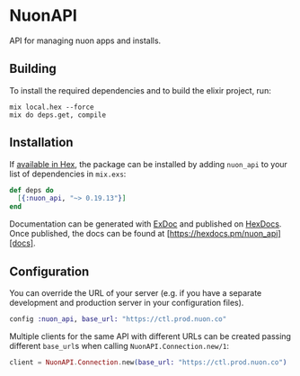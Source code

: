 # NuonAPI

API for managing nuon apps and installs.

## Building

To install the required dependencies and to build the elixir project, run:

```console
mix local.hex --force
mix do deps.get, compile
```

## Installation

If [available in Hex][], the package can be installed by adding `nuon_api` to
your list of dependencies in `mix.exs`:

```elixir
def deps do
  [{:nuon_api, "~> 0.19.13"}]
end
```

Documentation can be generated with [ExDoc][] and published on [HexDocs][]. Once published, the docs can be found at
[https://hexdocs.pm/nuon_api][docs].

## Configuration

You can override the URL of your server (e.g. if you have a separate development and production server in your
configuration files).

```elixir
config :nuon_api, base_url: "https://ctl.prod.nuon.co"
```

Multiple clients for the same API with different URLs can be created passing different `base_url`s when calling
`NuonAPI.Connection.new/1`:

```elixir
client = NuonAPI.Connection.new(base_url: "https://ctl.prod.nuon.co")
```

[exdoc]: https://github.com/elixir-lang/ex_doc
[hexdocs]: https://hexdocs.pm
[available in hex]: https://hex.pm/docs/publish
[docs]: https://hexdocs.pm/nuon_api
